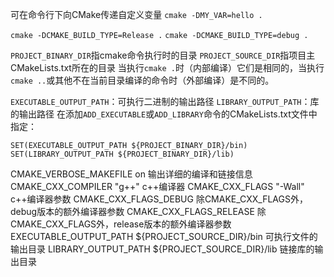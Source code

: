 可在命令行下向CMake传递自定义变量
`cmake -DMY_VAR=hello .`

`cmake -DCMAKE_BUILD_TYPE=Release .`
`cmake -DCMAKE_BUILD_TYPE=debug .`

`PROJECT_BINARY_DIR`指cmake命令执行时的目录
`PROJECT_SOURCE_DIR`指项目主CMakeLists.txt所在的目录
当执行`cmake .`时（内部编译）它们是相同的，当执行`cmake ..`或其他不在当前目录编译的命令时（外部编译）是不同的。

`EXECUTABLE_OUTPUT_PATH`：可执行二进制的输出路径
`LIBRARY_OUTPUT_PATH`：库的输出路径
在添加`ADD_EXECUTABLE`或`ADD_LIBRARY`命令的CMakeLists.txt文件中指定：
```
SET(EXECUTABLE_OUTPUT_PATH ${PROJECT_BINARY_DIR}/bin)
SET(LIBRARY_OUTPUT_PATH ${PROJECT_BINARY_DIR}/lib)
```


CMAKE_VERBOSE_MAKEFILE on 输出详细的编译和链接信息
CMAKE_CXX_COMPILER "g++" c++编译器
CMAKE_CXX_FLAGS "-Wall" c++编译器参数
CMAKE_CXX_FLAGS_DEBUG 除CMAKE_CXX_FLAGS外，debug版本的额外编译器参数
CMAKE_CXX_FLAGS_RELEASE 除CMAKE_CXX_FLAGS外，release版本的额外编译器参数
EXECUTABLE_OUTPUT_PATH ${PROJECT_SOURCE_DIR}/bin 可执行文件的输出目录
LIBRARY_OUTPUT_PATH ${PROJECT_SOURCE_DIR}/lib 链接库的输出目录


